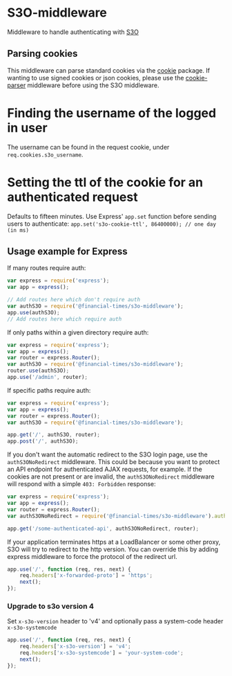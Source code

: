 # S3O-middleware
Middleware to handle authenticating with [S3O](http://s3o.ft.com/docs)

## Parsing cookies
This middleware can parse standard cookies via the [cookie](http://npmjs.com/package/cookie) package. If wanting to use signed cookies or json cookies, please use the [cookie-parser](https://www.npmjs.com/package/cookie-parser) middleware before using the S3O middleware.

# Finding the username of the logged in user
The username can be found in the request cookie, under `req.cookies.s3o_username`.

# Setting the ttl of the cookie for an authenticated request
Defaults to fifteen minutes. Use Express' `app.set` function before sending users to authenticate:
`app.set('s3o-cookie-ttl', 86400000); // one day (in ms)`

## Usage example for Express
If many routes require auth:
```js
var express = require('express');
var app = express();

// Add routes here which don't require auth
var authS3O = require('@financial-times/s3o-middleware');
app.use(authS3O);
// Add routes here which require auth
```
If only paths within a given directory require auth:
```js
var express = require('express');
var app = express();
var router = express.Router();
var authS3O = require('@financial-times/s3o-middleware');
router.use(authS3O);
app.use('/admin', router);
```
If specific paths require auth:
```js
var express = require('express');
var app = express();
var router = express.Router();
var authS3O = require('@financial-times/s3o-middleware');

app.get('/', authS3O, router);
app.post('/', authS3O);
```

If you don't want the automatic redirect to the S3O login page, use the
`authS3ONoRedirect` middleware. This could be because you want to protect an
API endpoint for authenticated AJAX requests, for example. If the
cookies are not present or are invalid, the `authS3ONoRedirect`
middleware will respond with a simple `403: Forbidden` response:

```js
var express = require('express');
var app = express();
var router = express.Router();
var authS3ONoRedirect = require('@financial-times/s3o-middleware').authS3ONoRedirect;

app.get('/some-authenticated-api', authS3ONoRedirect, router);
```

If your application terminates https at a LoadBalancer or some other proxy, S3O will try to
redirect to the http version. You can override this by adding express middleware
to force the protocol of the redirect url.

```js
app.use('/', function (req, res, next) {
    req.headers['x-forwarded-proto'] = 'https';
    next();
});
```

### Upgrade to s3o version 4

Set `x-s3o-version` header to 'v4' and optionally pass a system-code header `x-s3o-systemcode`
```js
app.use('/', function (req, res, next) {
    req.headers['x-s3o-version'] = 'v4';
    req.headers['x-s3o-systemcode'] = 'your-system-code';
    next();
});
```
